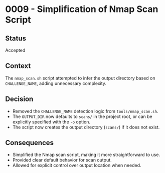 # 0009 - Simplification of Nmap Scan Script

## Status
Accepted

## Context
The `nmap_scan.sh` script attempted to infer the output directory based on `CHALLENGE_NAME`, adding unnecessary complexity.

## Decision
- Removed the `CHALLENGE_NAME` detection logic from `tools/nmap_scan.sh`.
- The `OUTPUT_DIR` now defaults to `scans/` in the project root, or can be explicitly specified with the `-o` option.
- The script now creates the output directory (`scans/`) if it does not exist.

## Consequences
- Simplified the Nmap scan script, making it more straightforward to use.
- Provided clear default behavior for scan output.
- Allowed for explicit control over output location when needed.
